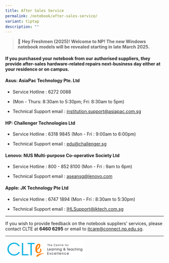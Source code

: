 ```yaml
---
title: After Sales Service
permalink: /notebook/after-sales-service/
variant: tiptap
description: ""
---
```

<blockquote>
<p>🎉 <strong>Hey Freshmen (2025)!</strong>  <strong>Welcome to NP! The new Windows notebook models will be revealed starting in late March 2025.</strong>
</p>
</blockquote>
<h4>If you purchased your notebook from our authorised suppliers, they provide after-sales hardware-related repairs next-business day either at your residence or on campus.</h4>
<h4>Asus: AsiaPac Technology Pte. Ltd​</h4>
<ul data-tight="true" class="tight">
<li>
<p>Service Hotline : 6272 0088</p>
</li>
<li>
<p>(Mon - Thurs: 8:30am to 5:30pm; Fri: 8:30am to 5pm)</p>
</li>
<li>
<p>Technical Support email : <a href="mailto:institution.support@asiapac.com.sg" rel="noopener noreferrer nofollow" target="_blank">institution.support@asiapac.com.sg</a>
</p>
</li>
</ul>
<h4>HP: Challenger Technologies Ltd</h4>
<ul data-tight="true" class="tight">
<li>
<p>Service Hotline : 6318 9845 (Mon - Fri : 9:00am to 6:00pm)</p>
</li>
<li>
<p>Technical Support email : <a href="mailto:edu@challenger.sg" rel="noopener noreferrer nofollow" target="_blank">edu@challenger.sg</a>​​</p>
</li>
</ul>
<h4>Lenovo: NUS Multi-purpose Co-operative Society Ltd</h4>
<ul data-tight="true" class="tight">
<li>
<p>Service Hotline : 800 - 852 8100 (Mon - Fri : 9am to 6pm)</p>
</li>
<li>
<p>Technical Support email : <a href="mailto:aseansg@lenovo.com" rel="noopener noreferrer nofollow" target="_blank">aseansg@lenovo.com</a>
</p>
</li>
</ul>
<h4>Apple: JK Technology Pte Ltd</h4>
<ul data-tight="true" class="tight">
<li>
<p>Service Hotline : 6747 1894 (Mon - Fri : 8:30am to 5:30pm)</p>
</li>
<li>
<p>Technical Support email : <a href="mailto:IHLSupport@jktech.com.sg" rel="noopener noreferrer nofollow" target="_blank">IHLSupport@jktech.com.sg</a>​</p>
</li>
</ul>
<hr>
<p>If you wish to provide feedback on the notebook suppliers' services, please
contact CLTE at <strong>6460 6295</strong> or email to <a href="mailto:itcare@connect.np.edu.sg" rel="noopener noreferrer nofollow" target="_blank">itcare@connect.np.edu.sg</a>.</p>
<hr>
<div class="isomer-image-wrapper">
<img style="width: 50%;" height="auto" width="100%" alt="clte" src="/images/CLTE_logo.png">
</div>
<p></p>